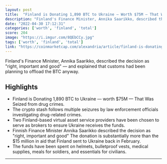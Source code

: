 ```yaml
---
layout: post
title:  "Finland is Donating 1,890 BTC to Ukraine — Worth $75M — That Was Seized from Drug Crimes"
description: "Finland's Finance Minister, Annika Saarikko, described the decision as \"right, important and good\" — and explained that customs had been planning to offload the BTC anyway."
date: "2022-04-30 17:12:31"
categories: ['worth', 'finland', 'total']
score: 204
image: "https://i.imgur.com/8QEbCCy.jpg"
tags: ['worth', 'finland', 'total']
link: "https://coinmarketcap.com/alexandria/article/finland-is-donating-1-890-btc-to-ukraine-worth-75m-that-was-seized-from-drug-crimes"
---
```


Finland's Finance Minister, Annika Saarikko, described the decision as \"right, important and good\" — and explained that customs had been planning to offload the BTC anyway.

## Highlights

- Finland is Donating 1,890 BTC to Ukraine — worth $75M — That Was Seized from drug crimes.
- The crypto stash follows multiple seizures by law enforcement officials investigating drug-related crimes.
- Two Finland-based virtual asset service providers have been chosen to serve as brokers to ensure Ukraine receives the funds.
- Finnish Finance Minister Annika Saarikko described the decision as "right, important and good" The donation is substantially more than the $15 million in aid that Finland sent to Ukraine back in February.
- The funds have been spent on helmets, bulletproof vests, medical supplies, meals for soldiers, and essentials for civilians.

---
